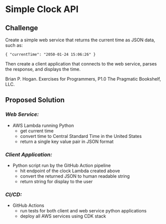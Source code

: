 # Simple Clock API

## Challenge

Create a simple web service that returns the current time as JSON data, such as:

`{ "currentTime": "2050-01-24 15:06:26" }`

Then create a client application that connects to the web service, parses the response, and displays the time.

Brian P. Hogan. Exercises for Programmers, P1.0 The Pragmatic Bookshelf, LLC.

## Proposed Solution

### _Web Service:_

- AWS Lambda running Python
    - get current time
    - convert time to Central Standard Time in the United States
    - return a single key value pair in JSON format

### _Client Application:_

- Python script run by the GitHub Action pipeline
    - hit endpoint of the clock Lambda created above
    - convert the returned JSON to human readable string
    - return string for display to the user

### _CI/CD:_

- GitHub Actions
    - run tests for both client and web service python applications
    - deploy all AWS services using CDK stack